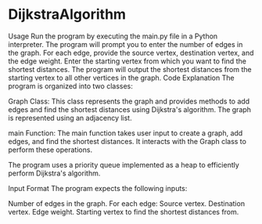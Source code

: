 # DijkstraAlgorithm
Usage
Run the program by executing the main.py file in a Python interpreter.
The program will prompt you to enter the number of edges in the graph.
For each edge, provide the source vertex, destination vertex, and the edge weight.
Enter the starting vertex from which you want to find the shortest distances.
The program will output the shortest distances from the starting vertex to all other vertices in the graph.
Code Explanation
The program is organized into two classes:

Graph Class: This class represents the graph and provides methods to add edges and find the shortest distances using Dijkstra's algorithm. The graph is represented using an adjacency list.

main Function: The main function takes user input to create a graph, add edges, and find the shortest distances. It interacts with the Graph class to perform these operations.

The program uses a priority queue implemented as a heap to efficiently perform Dijkstra's algorithm.

Input Format
The program expects the following inputs:

Number of edges in the graph.
For each edge:
Source vertex.
Destination vertex.
Edge weight.
Starting vertex to find the shortest distances from.
